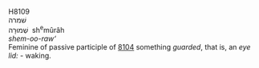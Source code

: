 <body>
  <p>H8109<br>  שׁמרה  <br> שְׁמוּרָה  ‎  sh<sup>e</sup>mûrâh  <br><i>shem-oo-raw‘ </i><br>Feminine of passive participle of <a href="h8104.htm">8104</a>  something <i>guarded</i>, that is, an <i>eye</i> <i>lid: - </i>waking.<br></p>
 </body>